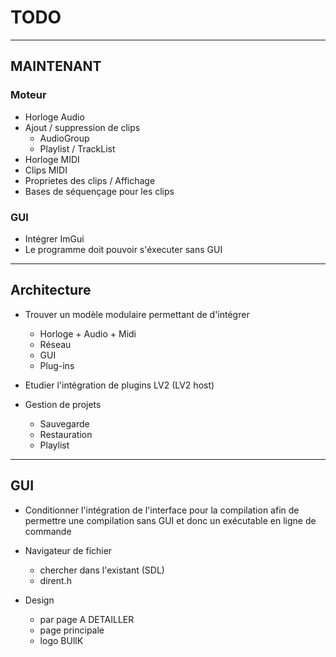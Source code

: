 # TODO

---------------
## MAINTENANT

### Moteur

* Horloge Audio
* Ajout / suppression de clips
    * AudioGroup
    * Playlist / TrackList
* Horloge MIDI
* Clips MIDI
* Proprietes des clips / Affichage
* Bases de séquençage pour les clips


### GUI

* Intégrer ImGui
* Le programme doit pouvoir s'éxecuter sans GUI


---------------
## Architecture

* Trouver un modèle modulaire permettant de d'intégrer 
	* Horloge + Audio + Midi
	* Réseau
	* GUI
	* Plug-ins

* Etudier l'intégration de plugins LV2 (LV2 host)

* Gestion de projets
	* Sauvegarde
	* Restauration
	* Playlist

---------------
## GUI

* Conditionner l'intégration de l'interface pour la compilation	afin de permettre une compilation sans GUI et donc un exécutable en ligne de commande

* Navigateur de fichier
	* chercher dans l'existant (SDL)
	* dirent.h

* Design
	* par page A DETAILLER
	* page principale
	* logo BUllK


